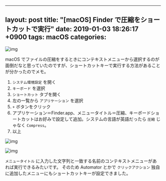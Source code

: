  ---
 layout: post
 title:  "[macOS] Finder で圧縮をショートカットで実行"
 date:   2019-01-03 18:26:17 +0900
 tags: macOS
 categories: 
 ---

![img](https://lh3.googleusercontent.com/lCkGGHSZ4NCitgx05IWctfQGmlhDayc_77d4UNvaEZdK71HQlWCY9B8cQQ03yOn4pK3bCDB_Nr2pxVhZorWxKGNJd_lKFUJQ9ENzZG-G8rCQvLN5HDh2s9Zrc38XXgaEJFHtOgAvUW2Ne2J7LIuWZLqrU_5QVzCT9Uld5VH_VdAQ-lJiPHN3vkgUOMxwVVcxYUyep0Nyx7GZoAINYLq9szlrWXcd3x9qGwm-LTXWk-DahF3rQfgt7bQm79-10X1pxJJ46B1tR1MfBbHhP2n1OhfqdBjygFe-bpsAy2K26Xz5XeeKN-EhXhlGPpRnmQNT1rBFTiFwQiH_VE2eauO1Am6KsE85F85GNyGfqEvuToNhDJrX4IDqnDP88tyYPWo3rpTcMAS24ckIvBi50doizqP5B8Zid0bixDhJz5cmLWPaZejYMlYGpIgWQnAp2qop8xuCR1gEuF96TJu8DqYDmIMhe8Hykv0dLI6Xi2kOxC43eR6gM0xhPcR1_oU7RUtEMCfjg9r9fPW2O7sp5omm30Dp39vFshP2wwZD3IpyHjixC5Jy-Hb00HYDmylP3jPim87i_HeVop4e6PIfKOWSihqnatdadWFIUA7sf4yGIiV4YnrVjN2NvhOSVdqod37NknzQP4RmrVNSxmtsZUdth0iH6qyHRKCWcIEnFIss4z3ymo-vr9scBrasu8HIyfBw3NEVQZiZZFXp3VZxjgg=w703-h315-no=w740)

macOS でファイルの圧縮をするときにコンテキストメニューから選択するのが面倒だなと思っていたのですが、ショートカットキーで実行する方法があることが分かったのでメモ。

1. `システム環境設定` を開く
2. `キーボード` を選択
3. `ショートカット` タブを開く
4. 左の一覧から `アプリケーション` を選択
5. `+` ボタンをクリック
6. アプリケーション＝Finder.app、メニュータイトル＝圧縮、キーボードショートカットはお好みで設定して追加。システムの言語が英語だったら `圧縮` じゃなく `Compress`。
7. 以上

![img](https://lh3.googleusercontent.com/Aigv31o22rxrE5HRKjzU_GQF6yeydWEy8o120cFxPl2oKigW6WUggQkyhyw1Unvgjsi0Vu3XmNAR50tSYhsOam5N-OwWCfQQS4mFV98PHZgubBFhB5Kupjx_MRMlPNOQjHDhVgCgSvsuQ4rAbxTJRTteeOnKOmIDuu8cW55ruOObFry_ZDPzF5LbJyaBvDXptWse7g-BuwXG2ojyx8RAZRDBmUn54joGevChWgzsoI1zwHFK2x4KDJJhdQGfAKp80hKjjaLPeoTeYVA80NFnzI3xKjGrJB1gat_Hgq0M5aMFtswZO0iE58z_1Y1HI9CUGYIdspYyjGYu4vRYr_4akpYYYrs47WVBuA4OCno7yVCJHhOmbn9Y2cRGW_96sP3LcsQZjE4dioYNoeE-M5Eis7x4SxxvTomv0MbGYkTis1udTd6TaZHdzy2cIn472qeW9hoPrUORNarYINzAh5BW1uibwm4Sl76RihnjEOEXzo2bY_SQ0y6Vj6BdATH77scLPwNDfis3LQnKElhK3NZ_6_W7C4oC5MAkvSrUm1fgs1BKXGs9dkw0EjCg7ZQ2eYL6vlggpYJQIyKxX3C35AvLGcYQIKcHKRclBxoYMWZJj1Ct7st_Ff9UN3cugpCD8bAhMXWuFMjn4EYD6tO1nAy2wmUXWQGTQtXN-YMr2TuoJXIleezOx7RyNs8zlyeAbL1uFrEsLLAT8BRUX6F1J14=w780-h723-no=w740)

![img](https://lh3.googleusercontent.com/CnxfTSyXsaP4qKZ7y9teoBMKPzTFiSW3j1j3cDf7q-WgXCiOPvzTP6RGI7lzUlQpwIge_e6q4JYNCWBPjfd_IntOsgIhezQFwGG9DFe7qIRcX-eTkaeYTG1AVhwa6VDlZopW0rs39IC4UO7LE9TB8cCg91LD5P8t5y7Q7IG2Htsx8zA5SMjdr86LtS3kVkXz9eQIjRiPBCx9D224dZHdP5lr7cQBNy05DwN9goWKtI70j1CQci2Vo9XlGDryDQMDqOT_dqcyuOGn1KWkFrcexxG2AVHU2PLHa3l3fuYUZ5P2tRB7LF95FlKN80xfiweTyXBU7e6X8nN9tze-kHySKBQrBK1IGfSdX69jQ0Q2_78JoIhVN4-fCBn7xAHqx--wntM4wnA1yFaxuGWv0zdoiCaCKuBg6aDIySXm9yiReLLRyCszstG5nRMD9JSv5kg3zAqTz6CpF7k1ez_ej1Mf7La14m_KKTnThiWSRJjLAor50S7jbyDXJEdRwb9xzntuDdNOOJgzc2zMtA5HZYN5J7BJn8tHGa13bMQY3htNQBf7oz7HudEcz7MsBx4qx9Ab8gwo4vTf_Orqug21JwqFDaxACXo43uEr-NdcPABTj7-eXiQVUHhzbtG9BMg43oc6ZhstBSh8zSCmCqcMtsKwT-isV5t4mMmN2cDbmO3ggWppkDzVr_pltuljp7iduN3dK8l7iMVNba6z-IBRz-M=w780-h723-no=w740)

`メニュータイトル` に入力した文字列と一致する名前のコンテキストメニューがあれば実行できるみたいです。
そのため Automator とかで `クリックアクション` 独自に追加したメニューにもショートカットキーが設定できました。
 
